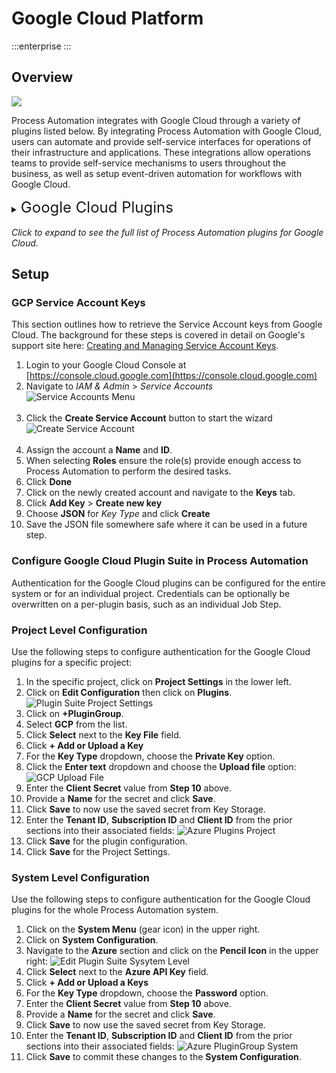# Google Cloud Platform

:::enterprise
:::

## Overview
![](@assets/img/gcp-icon.png)

Process Automation integrates with Google Cloud through a variety of plugins listed below.
By integrating Process Automation with Google Cloud, users can automate and provide self-service interfaces for operations of their infrastructure and applications.
These integrations allow operations teams to provide self-service mechanisms to users throughout the business, as well as setup event-driven automation for workflows with Google Cloud.

<details><summary> <font size="5">Google Cloud Plugins</font>
</summary>

|Plugin Name| Plugin Type| Description|
|:---------------------------------------------------------|:---------------------------------------------------------:|:---------------------------------------------------------|
|[**Start VM**](/manual/workflow-steps/gcp.html#gcp-vm-start)|Workflow Step|Start a Google Compute instance.|
|[**Stop VM**](/manual/workflow-steps/gcp.html#gcp-vm-stop)|Workflow Step|Stop a Google Compute instance.|
|[**Restart VM**](/manual/workflow-steps/gcp.html#gcp-vm-restart)|Workflow Step|Restart a Google Compute instance.|
|[**Delete VM**](/manual/workflow-steps/gcp.html#gcp-vm-delete)|Workflow Step|Delete a Google Compute instance.|
|[**Restart SQL Instance**](/manual/workflow-steps/gcp.html#gcp-sqlinstance-restart)|Workflow Step|Restart a Google Cloud SQL instance.|
|[**Capture VM Snapshot**](/manual/workflow-steps/gcp.html#gcp-vm-capture-snapshot)|Workflow Step|Capture a snapshot of a Google Compute instance.|
|[**Update Autoscaling Policy**](/manual/workflow-steps/gcp.html#gcp-vm-update-autoscaling-policy)|Workflow Step|Update an autoscaling policy of Google Compute instances.|
|[**Enable VPC Network Peering**](/manual/workflow-steps/gcp.html#gcp-enable-vpc-network-peering)|Workflow Step|Enable VPC connections between networks using VPC peering.|
|[**Create Resource**](/manual/workflow-steps/gcp.html#gcp-create-resource)|Workflow Step|Create a new Google Compute instance.|
|[**Configure VPC Log**](/manual/workflow-steps/gcp.html#gcp-configure-vpc-log)|Workflow Step|Enable flow logs for GCP Compute instance.|
|[**Compute VM Node Source**](/manual/projects/resource-model-sources/gcp)|Node Source|Retrieve Google Compute instances and populate them into the Node Inventory.|
|[**Compute VM Health Check**](/manual/healthcheckplugins/gcp-compute-healthcheck)|Health Check|Provide health status on Compute instance based on whether the instance is running.|
|[**Start VM**](/manual/node-steps/gcp.html#gcp-vm-start)|Node Step|Start a Google Compute instance.|
|[**Stop VM**](/manual/node-steps/gcp.html#gcp-vm-stop)|Node Step|Stop a Google Compute instance.|
|[**Restart VM**](/manual/node-steps/gcp.html#gcp-vm-restart)|Node Step|Restart a Google Compute instance.|
|[**Delete VM**](/manual/node-steps/gcp.html#gcp-vm-delete)|Node Step|Delete a Google Compute instance.|
</details>
<br>
<em>Click to expand to see the full list of Process Automation plugins for Google Cloud.</em>

## Setup

### GCP Service Account Keys

This section outlines how to retrieve the Service Account keys from Google Cloud. The background for these steps is covered in detail on Google's support site here: [Creating and Managing Service Account Keys](https://cloud.google.com/iam/docs/creating-managing-service-account-keys).

1. Login to your Google Cloud Console at [https://console.cloud.google.com](https://console.cloud.google.com)
2. Navigate to _IAM & Admin_ > _Service Accounts_<br>
   ![Service Accounts Menu](@assets/img/howto-gcp-svcacctmenu.png)<br><br>
3. Click the **Create Service Account** button to start the wizard<br>
   ![Create Service Account](@assets/img/howto-gcp-createsvcacct.png)<br><br>
4. Assign the account a **Name** and **ID**.
5. When selecting **Roles** ensure the role(s) provide enough access to Process Automation to perform the desired tasks.
6. Click **Done**
7. Click on the newly created account and navigate to the **Keys** tab.
8. Click **Add Key** > **Create new key**
9. Choose **JSON** for _Key Type_ and click **Create**
10. Save the JSON file somewhere safe where it can be used in a future step.

### Configure Google Cloud Plugin Suite in Process Automation

Authentication for the Google Cloud plugins can be configured for the entire system or for an individual project. 
Credentials can be optionally be overwritten on a per-plugin basis, such as an individual Job Step.

### Project Level Configuration
Use the following steps to configure authentication for the Google Cloud plugins for a specific project:

1. In the specific project, click on **Project Settings** in the lower left.
2. Click on **Edit Configuration** then click on **Plugins**.
   ![Plugin Suite Project Settings](@assets/img/plugin-groups-project-settings.png)<br>
3. Click on **+PluginGroup**.
4. Select **GCP** from the list.
5. Click **Select** next to the **Key File** field.
6. Click **+ Add or Upload a Key**
7. For the **Key Type** dropdown, choose the **Private Key** option.
8. Click the **Enter text** dropdown and choose the **Upload file** option:
    ![GCP Upload File](@assets/img/gcp-upload-file.png)
9. Enter the **Client Secret** value from **Step 10** above.
10. Provide a **Name** for the secret and click **Save**.
11. Click **Save** to now use the saved secret from Key Storage.
12. Enter the **Tenant ID**, **Subscription ID** and **Client ID** from the prior sections into their associated fields:
    ![Azure Plugins Project](@assets/img/azure-plugingroup-project.png)
13. Click **Save** for the plugin configuration.
14. Click **Save** for the Project Settings.

### System Level Configuration

Use the following steps to configure authentication for the Google Cloud plugins for the whole Process Automation system.

1. Click on the **System Menu** (gear icon) in the upper right.
2. Click on **System Configuration**.
3. Navigate to the **Azure** section and click on the **Pencil Icon** in the upper right:
   ![Edit Plugin Suite Sysytem Level](@assets/img/azure-edit-plugingroup-system.png)
4. Click **Select** next to the **Azure API Key** field.
5. Click **+ Add or Upload a Keys**
6. For the **Key Type** dropdown, choose the **Password** option.
7. Enter the **Client Secret** value from **Step 10** above.
8. Provide a **Name** for the secret and click **Save**.
9. Click **Save** to now use the saved secret from Key Storage.
10. Enter the **Tenant ID**, **Subscription ID** and **Client ID** from the prior sections into their associated fields:
    ![Azure PluginGroup System](@assets/img/azure-plugingroup-system-config.png)
11. Click **Save** to commit these changes to the **System Configuration**.